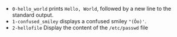 * `0-hello_world` prints `Hello, World`, followed by a new line to the standard output.
* `1-confused_smiley` displays a confused smiley `"(Ôo)'`.
* `2-hellofile` Display the content of the `/etc/passwd` file
